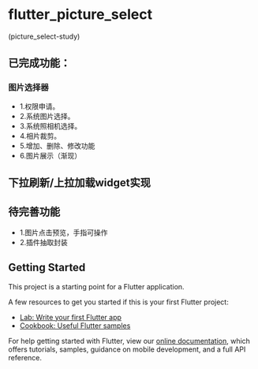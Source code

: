 # flutter_picture_select

(picture_select-study)
## 已完成功能：
### 图片选择器
* 1.权限申请。
* 2.系统图片选择。
* 3.系统照相机选择。
* 4.相片裁剪。
* 5.增加、删除、修改功能
* 6.图片展示（渐现）
## 下拉刷新/上拉加载widget实现

## 待完善功能
* 1.图片点击预览，手指可操作
* 2.插件抽取封装

## Getting Started

This project is a starting point for a Flutter application.

A few resources to get you started if this is your first Flutter project:

- [Lab: Write your first Flutter app](https://flutter.io/docs/get-started/codelab)
- [Cookbook: Useful Flutter samples](https://flutter.io/docs/cookbook)

For help getting started with Flutter, view our 
[online documentation](https://flutter.io/docs), which offers tutorials, 
samples, guidance on mobile development, and a full API reference.
